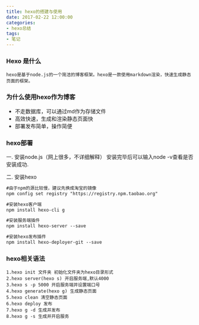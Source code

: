 ```yaml
---
title: hexo的搭建与使用
date: 2017-02-22 12:00:00
categories: 
- hexo总结
tags:
- 笔记
---
```


### Hexo 是什么
    hexo是基于node.js的一个简洁的博客框架。hexo是一款使用markdown渲染，快速生成静态页面的框架。

### 为什么使用hexo作为博客
* 不走数据库，可以通过md作为存储文件
* 高效快速，生成和渲染静态页面快
* 部署发布简单，操作简便

### hexo部署
一. 安装node.js（网上很多，不详细解释）
安装完毕后可以输入node -v查看是否安装成功.

二. 安装hexo
```html
#由于npm的源比较慢，建议先换成淘宝的镜像
npm config set registry "https://registry.npm.taobao.org"

#安装hexo客户端
npm install hexo-cli g

#安装服务端插件
npm install hexo-server --save

#安装hexo发布插件
npm install hexo-deployer-git --save
```
### hexo相关语法
```hexo
1.hexo init 文件夹 初始化文件夹为hexo目录形式
2.hexo server(hexo s) 开启服务端,默认4000
3.hexo s -p 5000 开启服务端并设置端口号
4.hexo generate(hexo g) 生成静态页面
5.hexo clean 清空静态页面
6.hexo deploy 发布
7.hexo g -d 生成并发布
8.hexo g -s 生成并开启服务
```

